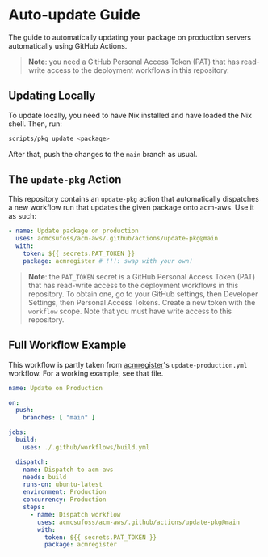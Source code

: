 # Auto-update Guide

The guide to automatically updating your package on production servers
automatically using GitHub Actions.

> **Note**: you need a GitHub Personal Access Token (PAT) that has read-write
> access to the deployment workflows in this repository.

## Updating Locally

To update locally, you need to have Nix installed and have loaded the Nix
shell. Then, run:

```sh
scripts/pkg update <package>
```

After that, push the changes to the `main` branch as usual.

## The `update-pkg` Action

This repository contains an `update-pkg` action that automatically dispatches a
new workflow run that updates the given package onto acm-aws. Use it as such:

```yml
- name: Update package on production
  uses: acmcsufoss/acm-aws/.github/actions/update-pkg@main
  with:
    token: ${{ secrets.PAT_TOKEN }}
    package: acmregister # !!!: swap with your own!
```

> **Note**: the `PAT_TOKEN` secret is a GitHub Personal Access Token (PAT) that
> has read-write access to the deployment workflows in this repository. To
> obtain one, go to your GitHub settings, then Developer Settings, then
> Personal Access Tokens. Create a new token with the `workflow` scope. Note
> that you must have write access to this repository.

## Full Workflow Example

This workflow is partly taken from
[acmregister](https://github.com/diamondburned/acmregister)'s
`update-production.yml` workflow. For a working example, see that file.

```yml
name: Update on Production

on:
  push:
    branches: [ "main" ]

jobs:
  build:
    uses: ./.github/workflows/build.yml

  dispatch:
    name: Dispatch to acm-aws
    needs: build
    runs-on: ubuntu-latest
    environment: Production
    concurrency: Production
    steps:
      - name: Dispatch workflow
        uses: acmcsufoss/acm-aws/.github/actions/update-pkg@main
        with:
          token: ${{ secrets.PAT_TOKEN }}
          package: acmregister
```
